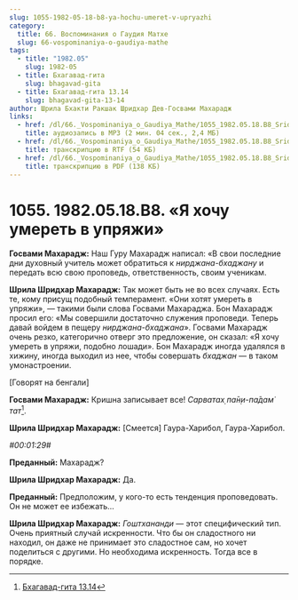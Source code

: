 ```yaml
---
slug: 1055-1982-05-18-b8-ya-hochu-umeret-v-upryazhi
category:
  title: 66. Воспоминания о Гаудия Матхе
  slug: 66-vospominaniya-o-gaudiya-mathe
tags:
  - title: "1982.05"
    slug: 1982-05
  - title: Бхагавад-гита
    slug: bhagavad-gita
  - title: Бхагавад-гита 13.14
    slug: bhagavad-gita-13-14
author: Шрила Бхакти Ракшак Шридхар Дев-Госвами Махарадж
links:
  - href: /dl/66._Vospominaniya_o_Gaudiya_Mathe/1055_1982.05.18.B8_SridharMj_Ja_hochu_umeret_v_uprjazhi.mp3
    title: аудиозапись в MP3 (2 мин. 04 сек., 2,4 МБ)
  - href: /dl/66._Vospominaniya_o_Gaudiya_Mathe/1055_1982.05.18.B8_SridharMj_Ja_hochu_umeret_v_uprjazhi.rtf
    title: транскрипцию в RTF (54 КБ)
  - href: /dl/66._Vospominaniya_o_Gaudiya_Mathe/1055_1982.05.18.B8_SridharMj_Ja_hochu_umeret_v_uprjazhi.pdf
    title: транскрипцию в PDF (138 КБ)
---
```


# 1055. 1982.05.18.B8. «Я хочу умереть в упряжи»

**Госвами Махарадж:** Наш Гуру Махарадж написал: «В свои последние дни духовный учитель может обратиться к *нирджана-бхаджану* и передать всю свою проповедь, ответственность, своим ученикам.

**Шрила Шридхар Махарадж:** Так может быть не во всех случаях. Есть те, кому присущ подобный темперамент. «Они хотят умереть в упряжи», — такими были слова Госвами Махараджа. Бон Махарадж просил его: «Мы совершили достаточно служения проповеди. Теперь давай войдем в пещеру *нирджана-бхаджана*». Госвами Махарадж очень резко, категорично отверг это предложение, он сказал: «Я хочу умереть в упряжи, подобно лошади». Бон Махарадж иногда удалялся в хижину, иногда выходил из нее, чтобы совершать *бхаджан* — в таком умонастроении.

[Говорят на бенгали]

**Госвами Махарадж:** Кришна записывает все! *Cарватах̣ па̄н̣и-па̄дам̇ тат*[^_ftn1].

**Шрила Шридхар Махарадж:** [Смеется] Гаура-Харибол, Гаура-Харибол.

*#00:01:29#*

**Преданный:** Махарадж?

**Шрила Шридхар Махарадж:** Да.

**Преданный:** Предположим, у кого-то есть тенденция проповедовать. Он не может ее избежать…

**Шрила Шридхар Махарадж:** *Гоштхананди* — этот специфический тип. Очень приятный случай искренности. Что бы он сладостного ни находил, он даже не принимает это сладостное сам, но хочет поделиться с другими. Но необходима искренность. Тогда все в порядке.



[^_ftn1]: [Бхагавад-гита 13.14](../notes/bhagavad-gita/bhagavad-gita-13-14.md)
